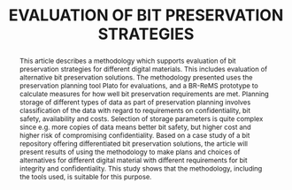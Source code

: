 ---
abstract: This article describes a methodology which supports evaluation of bit preservation
  strategies for different digital materials. This includes evaluation of alternative
  bit preservation solutions. The methodology presented uses the preservation planning
  tool Plato for evaluations, and a BR-ReMS prototype to calculate measures for how
  well bit preservation requirements are met. Planning storage of different types
  of data as part of preservation planning involves classification of the data with
  regard to requirements on confidentiality, bit safety, availability and costs. Selection
  of storage parameters is quite complex since e.g. more copies of data means better
  bit safety, but higher cost and higher risk of compromising confidentiality. Based
  on a case study of a bit repository offering differentiated bit preservation solutions,
  the article will present results of using the methodology to make plans and choices
  of alternatives for different digital material with different requirements for bit
  integrity and confidentiality. This study shows that the methodology, including
  the tools used, is suitable for this purpose.
creators:
- Eld Zierau
- Ulla Bøgvad Kejser
- Hannes Kulovits
date: null
document_url: https://services.phaidra.univie.ac.at/api/object/o:185516/download
grand_parent: iPRES
institutions: []
keywords: []
landing_page_url: https://phaidra.univie.ac.at/o:185516
language: eng
layout: publication
license: CC BY-SA 2.0 AT
notes_url: null
parent: iPRES 2010
publication_type: paper
size: 390161
slides_url: null
source_name: iPRES
stream_url: null
title: EVALUATION OF BIT PRESERVATION STRATEGIES
year: 2010
---